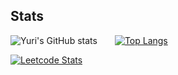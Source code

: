 
## Stats

![Yuri's GitHub stats](https://github-readme-stats.vercel.app/api?username=lee-code712&show_icons=true&theme=default)  [![Top Langs](https://github-readme-stats.vercel.app/api/top-langs/?username=lee-code712&layout=compact&hide=css,scss)](https://github.com/lee-code712/github-readme-stats)

[![Leetcode Stats](https://leetcard.jacoblin.cool/yuri08)](https://leetcode.com/yuri08)
